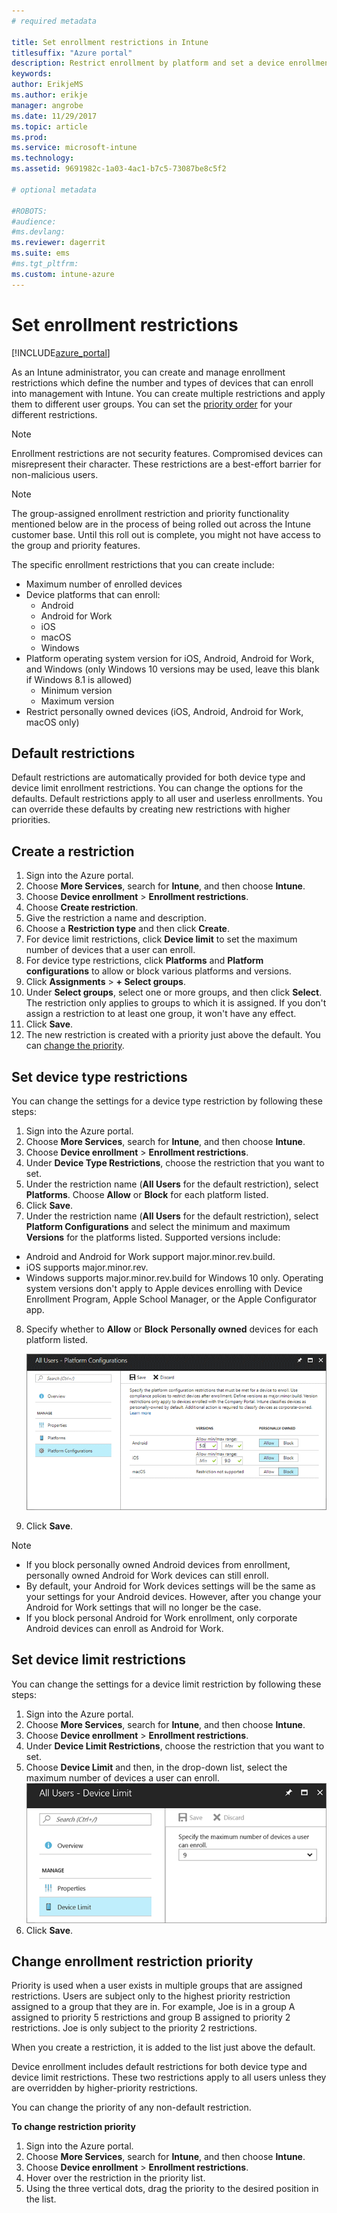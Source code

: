 ```yaml
---
# required metadata

title: Set enrollment restrictions in Intune
titlesuffix: "Azure portal"
description: Restrict enrollment by platform and set a device enrollment limit in Intune. "
keywords:
author: ErikjeMS
ms.author: erikje
manager: angrobe
ms.date: 11/29/2017
ms.topic: article
ms.prod:
ms.service: microsoft-intune
ms.technology:
ms.assetid: 9691982c-1a03-4ac1-b7c5-73087be8c5f2

# optional metadata

#ROBOTS: 
#audience:
#ms.devlang:
ms.reviewer: dagerrit
ms.suite: ems
#ms.tgt_pltfrm:
ms.custom: intune-azure
---
```


# Set enrollment restrictions

[!INCLUDE[azure_portal](./includes/azure_portal.md)]

As an Intune administrator, you can create and manage enrollment restrictions which define the number and types of devices that can enroll into management with Intune. You can create multiple restrictions and apply them to different user groups. You can set the [priority order](#change-enrollment-restriction-priority) for your different restrictions.

>[!NOTE]
>Enrollment restrictions are not security features. Compromised devices can misrepresent their character. These restrictions are a best-effort barrier for non-malicious users.

>[!NOTE]
>The group-assigned enrollment restriction and priority functionality mentioned below are in the process of being rolled out across the Intune customer base. Until this roll out is complete, you might not have access to the group and priority features. 

The specific enrollment restrictions that you can create include:

- Maximum number of enrolled devices
- Device platforms that can enroll:
  - Android
  - Android for Work
  - iOS
  - macOS
  - Windows
- Platform operating system version for iOS, Android, Android for Work, and Windows (only Windows 10 versions may be used, leave this blank if Windows 8.1 is allowed)
  - Minimum version
  - Maximum version
- Restrict personally owned devices (iOS, Android, Android for Work, macOS only)

## Default restrictions

Default restrictions are automatically provided for both device type and device limit enrollment restrictions. You can change the options for the defaults. Default restrictions apply to all user and userless enrollments. You can override these defaults by creating new restrictions with higher priorities.

## Create a restriction

1. Sign into the Azure portal.
2. Choose **More Services**, search for **Intune**, and then choose **Intune**.
3. Choose **Device enrollment** > **Enrollment restrictions**.
4. Choose **Create restriction**.
5. Give the restriction a name and description.
6. Choose a **Restriction type** and then click **Create**.
7. For device limit restrictions, click **Device limit** to set the maximum number of devices that a user can enroll.
8. For device type restrictions, click **Platforms** and **Platform configurations** to allow or block various platforms and versions.
9. Click **Assignments** > **+ Select groups**.
10. Under **Select groups**, select one or more groups, and then click **Select**. The restriction only applies to groups to which it is assigned. If you don't assign a restriction to at least one group, it won't have any effect.
11. Click **Save**.
12. The new restriction is created with a priority just above the default. You can [change the priority](#change-enrollment-restriction-priority).

## Set device type restrictions

You can change the settings for a device type restriction by following these steps:

1. Sign into the Azure portal.
2. Choose **More Services**, search for **Intune**, and then choose **Intune**.
3. Choose **Device enrollment** > **Enrollment restrictions**.
4. Under **Device Type Restrictions**, choose the restriction that you want to set.
5. Under the restriction name (**All Users** for the default restriction), select **Platforms**. Choose **Allow** or **Block** for each platform listed.
6. Click **Save**.
7. Under the restriction name (**All Users** for the default restriction), select **Platform Configurations** and select the minimum and maximum **Versions** for the platforms listed. Supported versions include:
  - Android and Android for Work support major.minor.rev.build.
  - iOS supports major.minor.rev.
  - Windows supports major.minor.rev.build for Windows 10 only.
  Operating system versions don't apply to Apple devices enrolling with Device Enrollment Program, Apple School Manager, or the Apple Configurator app. 
8. Specify whether to **Allow** or **Block** **Personally owned** devices for each platform listed.

    ![Screenshot of the device restrictions workspace with the default device platform configurations showing personally owned settings configured.](media/device-restrictions-platform-configurations.png)
9. Click **Save**.

>[!NOTE]
>- If you block personally owned Android devices from enrollment, personally owned Android for Work devices can still enroll.
>- By default, your Android for Work devices settings will be the same as your settings for your Android devices. However, after you change your Android for Work settings that will no longer be the case.
>- If you block personal Android for Work enrollment, only corporate Android devices can enroll as Android for Work.

## Set device limit restrictions

You can change the settings for a device limit restriction by following these steps:

1. Sign into the Azure portal.
2. Choose **More Services**, search for **Intune**, and then choose **Intune**.
3. Choose **Device enrollment** > **Enrollment restrictions**.
4. Under **Device Limit Restrictions**, choose the restriction that you want to set.
5. Choose **Device Limit** and then, in the drop-down list, select the maximum number of devices a user can enroll.
    ![Screenshot of the device limit restrictions blade with the device limit restrictions.](./media/device-restrictions-limit.png)
6. Click **Save**.

## Change enrollment restriction priority

Priority is used when a user exists in multiple groups that are assigned restrictions. Users are subject only to the highest priority restriction assigned to a group that they are in. For example, Joe is in a group A assigned to priority 5 restrictions and group B assigned to priority 2 restrictions. Joe is only subject to the priority 2 restrictions. 

When you create a restriction, it is added to the list just above the default.

Device enrollment includes default restrictions for both device type and device limit restrictions. These two restrictions apply to all users unless they are overridden by higher-priority restrictions. 

You can change the priority of any non-default restriction. 

**To change restriction priority**

1. Sign into the Azure portal.
2. Choose **More Services**, search for **Intune**, and then choose **Intune**.
3. Choose **Device enrollment** > **Enrollment restrictions**.
4. Hover over the restriction in the priority list.
5. Using the three vertical dots, drag the priority to the desired position in the list.





